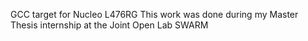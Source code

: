 GCC target for Nucleo L476RG
This work was done during my Master Thesis internship at the Joint Open Lab SWARM
